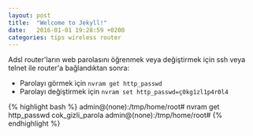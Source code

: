 ```yaml
---
layout: post
title:  "Welcome to Jekyll!"
date:   2016-01-01 19:28:59 +0200
categories: tips wireless router
---
```

Adsl router'ların web parolasını öğrenmek veya değiştirmek için ssh veya telnet ile router'a bağlandıktan sonra:

- Parolayı görmek için `nvram get http_passwd`
- Parolayı değiştirmek için `nvram set http_passwd=ç0kg1zl1p4r0l4`


{% highlight bash %}
admin@(none):/tmp/home/root# nvram get http_passwd
 cok_gizli_parola
 admin@(none):/tmp/home/root#
{% endhighlight %}


